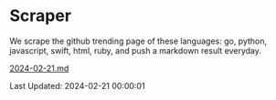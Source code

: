 # Scraper

We scrape the github trending page of these languages: go, python, javascript, swift, html, ruby, and push a markdown result everyday.

[2024-02-21.md](https://github.com/henson/Scraper/blob/master/2024-02-21.md)

Last Updated: 2024-02-21 00:00:01